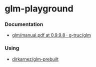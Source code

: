 glm-playground
==============
### Documentation
- [glm/manual.pdf at 0.9.9.8 · g-truc/glm](https://github.com/g-truc/glm/blob/0.9.9.8/doc/manual.pdf)

### Using
- [dirkarnez/glm-prebuilt](https://github.com/dirkarnez/glm-prebuilt)
